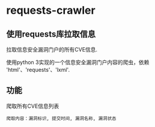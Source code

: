 # requests-crawler

## 使用requests库拉取信息
拉取信息安全漏洞门户的所有CVE信息.

使用python 3实现的一个信息安全漏洞门户内容的爬虫，依赖 'html'、'requests'、'lxml'.

## 功能
爬取所有CVE信息列表
    
    爬取内容：漏洞标识, 提交时间, 漏洞名称, 漏洞状态
